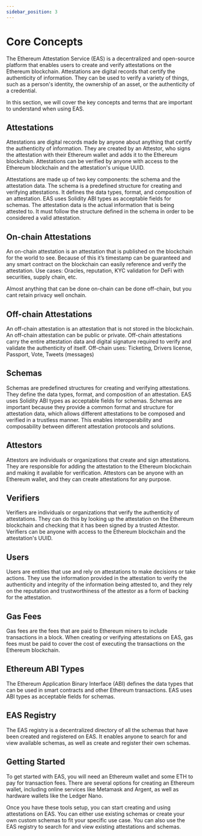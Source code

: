 ```yaml
---
sidebar_position: 3
---
```


# Core Concepts
The Ethereum Attestation Service (EAS) is a decentralized and open-source platform that enables users to create and verify attestations on the Ethereum blockchain. Attestations are digital records that certify the authenticity of information. They can be used to verify a variety of things, such as a person's identity, the ownership of an asset, or the authenticity of a credential.

In this section, we will cover the key concepts and terms that are important to understand when using EAS.

## Attestations
Attestations are digital records made by anyone about anything that certify the authenticity of information. They are created by an Attestor, who signs the attestation with their Ethereum wallet and adds it to the Ethereum blockchain. Attestations can be verified by anyone with access to the Ethereum blockchain and the attestation's unique UUID.

Attestations are made up of two key components: the schema and the attestation data. The schema is a predefined structure for creating and verifying attestations. It defines the data types, format, and composition of an attestation. EAS uses Solidity ABI types as acceptable fields for schemas. The attestation data is the actual information that is being attested to. It must follow the structure defined in the schema in order to be considered a valid attestation.

## On-chain Attestations
An on-chain attestation is an attestation that is published on the blockchain for the world to see. Because of this it’s timestamp can be guaranteed and any smart contract on the blockchain can easily reference and verify the attestation. Use cases: Oracles, reputation, KYC validation for DeFi with securities, supply chain, etc.

Almost anything that can be done on-chain can be done off-chain, but you cant retain privacy well onchain.

## Off-chain Attestations
An off-chain attestation is an attestation that is not stored in the blockchain. An off-chain attestation can be public or private. Off-chain attestations carry the entire attestation data and digital signature required to verify and validate the authenticity of itself. Off-chain uses: Ticketing, Drivers license, Passport, Vote, Tweets (messages)

## Schemas
Schemas are predefined structures for creating and verifying attestations. They define the data types, format, and composition of an attestation. EAS uses Solidity ABI types as acceptable fields for schemas. Schemas are important because they provide a common format and structure for attestation data, which allows different attestations to be composed and verified in a trustless manner. This enables interoperability and composability between different attestation protocols and solutions.

## Attestors
Attestors are individuals or organizations that create and sign attestations. They are responsible for adding the attestation to the Ethereum blockchain and making it available for verification. Attestors can be anyone with an Ethereum wallet, and they can create attestations for any purpose.

## Verifiers
Verifiers are individuals or organizations that verify the authenticity of attestations. They can do this by looking up the attestation on the Ethereum blockchain and checking that it has been signed by a trusted Attestor. Verifiers can be anyone with access to the Ethereum blockchain and the attestation's UUID.

## Users
Users are entities that use and rely on attestations to make decisions or take actions. They use the information provided in the attestation to verify the authenticity and integrity of the information being attested to, and they rely on the reputation and trustworthiness of the attestor as a form of backing for the attestation.

## Gas Fees
Gas fees are the fees that are paid to Ethereum miners to include transactions in a block. When creating or verifying attestations on EAS, gas fees must be paid to cover the cost of executing the transactions on the Ethereum blockchain.

## Ethereum ABI Types
The Ethereum Application Binary Interface (ABI) defines the data types that can be used in smart contracts and other Ethereum transactions. EAS uses ABI types as acceptable fields for schemas.

## EAS Registry
The EAS registry is a decentralized directory of all the schemas that have been created and registered on EAS. It enables anyone to search for and view available schemas, as well as create and register their own schemas.

## Getting Started
To get started with EAS, you will need an Ethereum wallet and some ETH to pay for transaction fees. There are several options for creating an Ethereum wallet, including online services like Metamask and Argent, as well as hardware wallets like the Ledger Nano.

Once you have these tools setup, you can start creating and using attestations on EAS. You can either use existing schemas or create your own custom schemas to fit your specific use case. You can also use the EAS registry to search for and view existing attestations and schemas.


